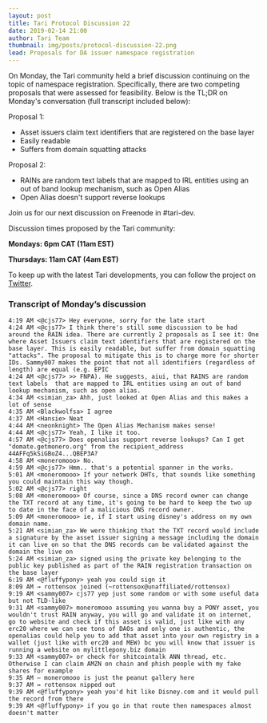 ```yaml
---
layout: post
title: Tari Protocol Discussion 22
date: 2019-02-14 21:00
author: Tari Team
thumbnail: img/posts/protocol-discussion-22.png
lead: Proposals for DA issuer namespace registration
---
```


On Monday, the Tari community held a brief discussion continuing on the topic of namespace registration. Specifically, there are two competing proposals that were assessed for feasibility. Below is the TL;DR on Monday's conversation (full transcript included below):

Proposal 1:

* Asset issuers claim text identifiers that are registered on the base layer
* Easily readable
* Suffers from domain squatting attacks

Proposal 2:

* RAINs are random text labels  that are mapped to IRL entities using an out of band lookup mechanism, such as Open Alias
* Open Alias doesn't support reverse lookups

Join us for our next discussion on Freenode in #tari-dev.

Discussion times proposed by the Tari community:

**Mondays: 6pm CAT (11am EST)**

**Thursdays: 11am CAT (4am EST)**

To keep up with the latest Tari developments, you can follow the project on [Twitter](https://twitter.com/tari).

### Transcript of Monday’s discussion

```
4:19 AM <@cjs77> Hey everyone, sorry for the late start
4:24 AM <@cjs77> I think there's still some discussion to be had around the RAIN idea. There are currently 2 proposals as I see it: One where Asset Issuers claim text identifiers that are registered on the base layer. This is easily readable, but suffer from domain squatting "attacks". The proposal to mitigate this is to charge more for shorter IDs. Sammy007 makes the point that not all identifiers (regardless of length) are equal (e.g. EPIC
4:24 AM <@cjs77> >> FNPA). He suggests, aiui, that RAINS are random text labels  that are mapped to IRL entities using an out of band lookup mechanism, such as open alias.
4:34 AM <simian_za> Ahh, just looked at Open Alias and this makes a lot of sense
4:35 AM <Blackwolfsa> I agree
4:37 AM <Hansie> Neat
4:44 AM <neonknight> The Open Alias Mechanism makes sense!
4:44 AM <@cjs77> Yeah, I like it too.
4:57 AM <@cjs77> Does openalias support reverse lookups? Can I get "domate.getmonero.org" from the recipient_address 44AFFq5kSiGBoZ4...QBEP3A?
4:58 AM <moneromooo> No.
4:59 AM <@cjs77> Hmm.. that's a potential spanner in the works.
5:01 AM <moneromooo> If your network DHTs, that sounds like something you could maintain this way though.
5:02 AM <@cjs77> right
5:08 AM <moneromooo> Of course, since a DNS record owner can change the TXT record at any time, it's going to be hard to keep the two up to date in the face of a malicious DNS record owner.
5:09 AM <moneromooo> ie, if I start using disney's address on my own domain name.
5:21 AM <simian_za> We were thinking that the TXT record would include a signature by the asset issuer signing a message including the domain it can live on so that the DNS records can be validated against the domain the live on
5:24 AM <simian_za> signed using the private key belonging to the public key published as part of the RAIN registration transaction on the base layer
6:19 AM <@fluffypony> yeah you could sign it
8:09 AM → rottensox joined (~rottensox@unaffiliated/rottensox)
9:19 AM <sammy007> cjs77 yep just some random or with some useful data but not TLD-like
9:31 AM <sammy007> moneromooo assuming you wanna buy a PONY asset, you wouldn't trust RAIN anyway, you will go and validate it on internet, go to website and check if this asset is valid, just like with any erc20 where we can see tons of DAOs and only one is authentic, the openalias could help you to add that asset into your own registry in a wallet (just like with erc20 and MEW) bc you will know that issuer is running a website on mylittlepony.biz domain
9:33 AM <sammy007> or check for shitcointalk ANN thread, etc. Otherwise I can claim AMZN on chain and phish people with my fake shares for example
9:35 AM — moneromooo is just the peanut gallery here
9:37 AM ↔ rottensox nipped out  
9:39 AM <@fluffypony> yeah you'd hit like Disney.com and it would pull the record from there
9:39 AM <@fluffypony> if you go in that route then namespaces almost doesn't matter
```
